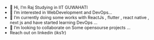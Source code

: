 - 👋 Hi, I’m Raj Studying in IIT GUWAHATI
- 👀 I’m interested in WebDevelopment and DevOps...
- 🌱 I’m currently doing some works with ReactJs , flutter , react native , next js and have started learning DevOps ...
- 💞️ I’m looking to collaborate on Some opensourse projects ...
- Reach out on linkedin (iks1r)

<!---
iks1/iks1 is a ✨ special ✨ repository because its `README.md` (this file) appears on your GitHub profile.
You can click the Preview link to take a look at your changes.
--->
